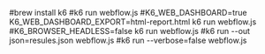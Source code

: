 #brew install k6
#k6 run webflow.js
#K6_WEB_DASHBOARD=true K6_WEB_DASHBOARD_EXPORT=html-report.html k6 run webflow.js
#K6_BROWSER_HEADLESS=false k6 run webflow.js
#k6 run --out json=resules.json webflow.js
#k6 run --verbose=false webflow.js


